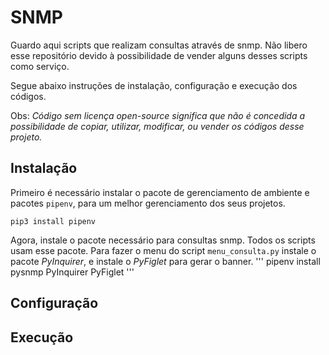 # SNMP
Guardo aqui scripts que realizam consultas através de snmp. Não libero esse repositório devido à possibilidade de vender alguns desses scripts como serviço.

Segue abaixo instruções de instalação, configuração e execução dos códigos.

Obs: *Código sem licença open-source significa que não é concedida a possibilidade de copiar, utilizar, modificar, ou vender os códigos desse projeto.*


## Instalação
Primeiro é necessário instalar o pacote de gerenciamento de ambiente e pacotes `pipenv`, para um melhor gerenciamento dos seus projetos.
```
pip3 install pipenv
```
Agora, instale o pacote necessário para consultas snmp. Todos os scripts usam esse pacote. Para fazer o menu do script `menu_consulta.py` instale o pacote *PyInquirer*, e instale o *PyFiglet* para gerar o banner.
'''
pipenv install pysnmp PyInquirer PyFiglet
'''

## Configuração


## Execução
